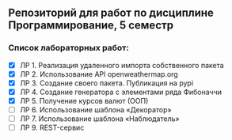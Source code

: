 ## Репозиторий для работ по дисциплине Программирование, 5 семестр

### Список лабораторных работ:
- [x] ЛР 1. Реализация удаленного импорта собственного пакета
- [x] ЛР 2. Использование API openweathermap.org
- [x] ЛР 3. Создание своего пакета. Публикация на pypi
- [x] ЛР 4. Создание генератора с элементами ряда Фибоначчи
- [x] ЛР 5. Получение курсов валют (ООП)
- [ ] ЛР 6. Использование шаблона «Декоратор»
- [ ] ЛР 7. Использование шаблона «Наблюдатель»
- [ ] ЛР 9. REST-сервис
